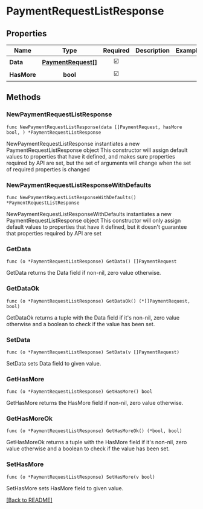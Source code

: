 # PaymentRequestListResponse


## Properties
| Name | Type | Required | Description | Examples |
|------------|:-------------:|:-------------:|-------------|:-------------:|
| **Data** | [**PaymentRequest[]**](PaymentRequest.md) | ☑️ |  |  |
| **HasMore** | **bool** | ☑️ |  |  |

## Methods

### NewPaymentRequestListResponse

`func NewPaymentRequestListResponse(data []PaymentRequest, hasMore bool, ) *PaymentRequestListResponse`

NewPaymentRequestListResponse instantiates a new PaymentRequestListResponse object
This constructor will assign default values to properties that have it defined,
and makes sure properties required by API are set, but the set of arguments
will change when the set of required properties is changed

### NewPaymentRequestListResponseWithDefaults

`func NewPaymentRequestListResponseWithDefaults() *PaymentRequestListResponse`

NewPaymentRequestListResponseWithDefaults instantiates a new PaymentRequestListResponse object
This constructor will only assign default values to properties that have it defined,
but it doesn't guarantee that properties required by API are set

### GetData

`func (o *PaymentRequestListResponse) GetData() []PaymentRequest`

GetData returns the Data field if non-nil, zero value otherwise.

### GetDataOk

`func (o *PaymentRequestListResponse) GetDataOk() (*[]PaymentRequest, bool)`

GetDataOk returns a tuple with the Data field if it's non-nil, zero value otherwise
and a boolean to check if the value has been set.

### SetData

`func (o *PaymentRequestListResponse) SetData(v []PaymentRequest)`

SetData sets Data field to given value.


### GetHasMore

`func (o *PaymentRequestListResponse) GetHasMore() bool`

GetHasMore returns the HasMore field if non-nil, zero value otherwise.

### GetHasMoreOk

`func (o *PaymentRequestListResponse) GetHasMoreOk() (*bool, bool)`

GetHasMoreOk returns a tuple with the HasMore field if it's non-nil, zero value otherwise
and a boolean to check if the value has been set.

### SetHasMore

`func (o *PaymentRequestListResponse) SetHasMore(v bool)`

SetHasMore sets HasMore field to given value.



[[Back to README]](../../README.md)


